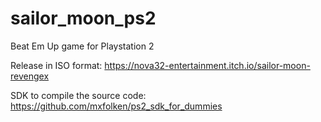 # sailor_moon_ps2
Beat Em Up game for Playstation 2

Release in ISO format:
https://nova32-entertainment.itch.io/sailor-moon-revengex

SDK to compile the source code:
https://github.com/mxfolken/ps2_sdk_for_dummies



